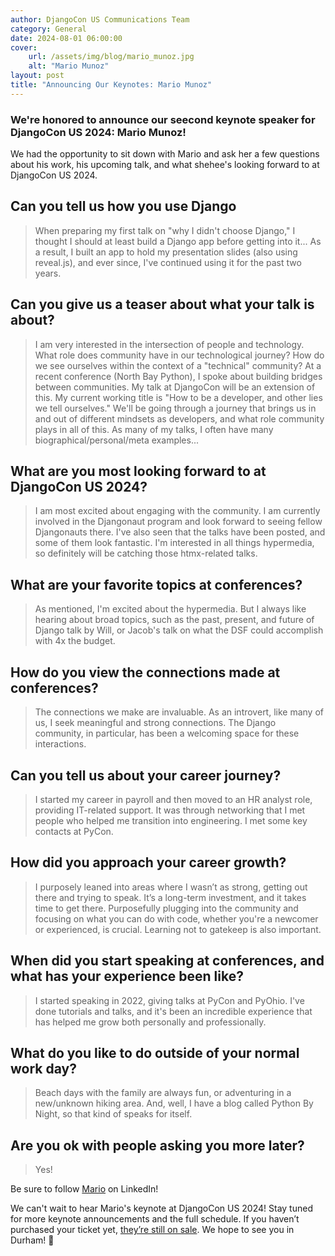 ```yaml
---
author: DjangoCon US Communications Team
category: General
date: 2024-08-01 06:00:00
cover:
    url: /assets/img/blog/mario_munoz.jpg
    alt: "Mario Munoz"
layout: post
title: "Announcing Our Keynotes: Mario Munoz"
---
```


### We're honored to announce our seecond keynote speaker for DjangoCon US 2024: Mario Munoz!

We had the opportunity to sit down with Mario and ask her a few questions about his work, his upcoming talk, and what shehee's looking forward to at DjangoCon US 2024.

## Can you tell us how you use Django

>When preparing my first talk on "why I didn't choose Django," I thought I should at least build a Django app before getting into it... As a result, I built an app to hold my presentation slides (also using reveal.js), and ever since, I've continued using it for the past two years.

## Can you give us a teaser about what your talk is about?

>I am very interested in the intersection of people and technology. What role does community have in our technological journey? How do we see ourselves within the context of a "technical" community?  At a recent conference (North Bay Python), I spoke about building bridges between communities. My talk at DjangoCon will be an extension of this. My current working title is "How to be a developer, and other lies we tell ourselves." We'll be going through a journey that brings us in and out of different mindsets as developers, and what role community plays in all of this. As many of my talks, I often have many biographical/personal/meta examples...

## What are you most looking forward to at DjangoCon US 2024?

>I am most excited about engaging with the community. I am currently involved in the Djangonaut program and look forward to seeing fellow Djangonauts there. I've also seen that the talks have been posted, and some of them look fantastic. I'm interested in all things hypermedia, so definitely will be catching those htmx-related talks.

## What are your favorite topics at conferences?

>As mentioned, I'm excited about the hypermedia. But I always like hearing about broad topics, such as the past, present, and future of Django talk by Will, or Jacob's talk on what the DSF could accomplish with 4x the budget.

## How do you view the connections made at conferences?

> The connections we make are invaluable. As an introvert, like many of us, I seek meaningful and strong connections. The Django community, in particular, has been a welcoming space for these interactions.

## Can you tell us about your career journey?

> I started my career in payroll and then moved to an HR analyst role, providing IT-related support. It was through networking that I met people who helped me transition into engineering. I met some key contacts at PyCon.

## How did you approach your career growth?

> I purposely leaned into areas where I wasn’t as strong, getting out there and trying to speak. It’s a long-term investment, and it takes time to get there. Purposefully plugging into the community and focusing on what you can do with code, whether you're a newcomer or experienced, is crucial. Learning not to gatekeep is also important.

## When did you start speaking at conferences, and what has your experience been like?

> I started speaking in 2022, giving talks at PyCon and PyOhio. I've done tutorials and talks, and it's been an incredible experience that has helped me grow both personally and professionally.

## What do you like to do outside of your normal work day?

>Beach days with the family are always fun, or adventuring in a new/unknown hiking area. And, well, I have a blog called Python By Night, so that kind of speaks for itself.

## Are you ok with people asking you more later?

>Yes!


Be sure to follow [Mario](https://www.linkedin.com/in/mario-a-munoz/) on LinkedIn!

We can't wait to hear Mario's keynote at DjangoCon US 2024! Stay tuned for more keynote announcements and the full schedule. If you haven’t purchased your ticket yet, [they’re still on sale](https://ti.to/defna/djangocon-us-2024). We hope to see you in Durham! 🐂
